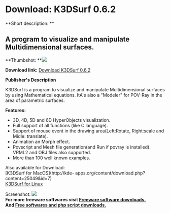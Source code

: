 # Download: K3DSurf 0.6.2

**Short description: **

## A program to visualize and manipulate Multidimensional surfaces.

  
**Thumbshot: **![](http://www.freewarefiles.com/screenshot/k3dsurf_md.gif)   
  
**Download link:** [Download K3DSurf 0.6.2](http://freesoftwares.boysofts.com/KDSurf_program_16103.html)  
  

**Publisher's Description**  
  

K3DSurf is a program to visualize and manipulate Multidimensional surfaces by
using Mathematical equations. ItA's also a "Modeler" for POV-Ray in the area
of parametric surfaces.

**Features:**

  * 3D, 4D, 5D and 6D HyperObjects visualization. 
  * Full support of all functions (like C language). 
  * Support of mouse event in the drawing area(Left:Rotate, Right:scale and Midle: translate). 
  * Animation an Morph effect. 
  * Povscript and Mesh file generation(and Run if povray is installed). VRML2 and OBJ files also supported. 
  * More than 100 well known examples. 

Also available for Download:  
[K3DSurf for MacOS](http://kde-
apps.org/content/download.php?content=25049&id=7)  
[K3DSurf for Linux](http://kde-apps.org/content/show.php?content=25049)

  
  
Screenshot: ![](http://www.freewarefiles.com/screenshot/k3dsurf.gif)  
**For more freeware softwares visit [Freeware software downloads.](http://freesoftwares.boysofts.com/)**   
**And [Free softwares and php script downloads.](http://www.boysofts.com/)**

